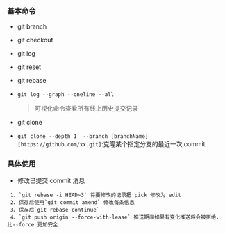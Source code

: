### 基本命令

- git branch
- git checkout
- git log
- git reset
- git rebase
- `git log --graph --oneline --all`
  > 可视化命令查看所有线上历史提交记录
- git clone

- `git clone --depth 1  --branch [branchName] [https://github.com/xx.git]`:克隆某个指定分支的最近一次 commit

### 具体使用

- 修改已提交 commit 消息

```
 1、`git rebase -i HEAD~3` 将要修改的记录把 pick 修改为 edit
 2、保存后使用`git commit amend` 修改每条信息
 3、保存后`git rebase continue`
 4、`git push origin --force-with-lease` 推送期间如果有变化推送将会被拒绝，比--force 更加安全
```
